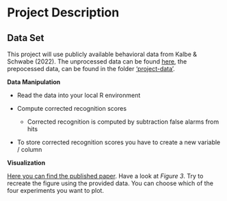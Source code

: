 # Project Description

## Data Set

This project will use publicly available behavioral data from Kalbe &
Schwabe (2022). The unprocessed data can be found
[here](https://osf.io/qpm3t/), the prepocessed data, can be found in the
folder
[‘project-data’](~/Data-projects-with-R-and-GitHub/Projects/celineony/project-data).

**Data Manipulation**

-   Read the data into your local R environment

-   Compute corrected recognition scores

    -   Corrected recognition is computed by subtraction false alarms
        from hits

-   To store corrected recognition scores you have to create a new
    variable / column

**Visualization**

[Here you can find the published
paper](https://www.psy.uni-hamburg.de/arbeitsbereiche/kognitionspsychologie/publikationen/kalbe-2021-journal-experimental-psychology.pdf).
Have a look at *Figure 3*. Try to recreate the figure using the provided
data. You can choose which of the four experiments you want to plot.
